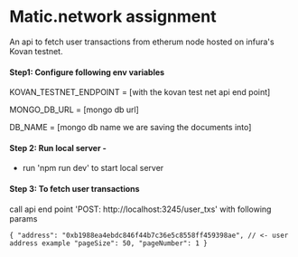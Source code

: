 # Matic.network assignment
An api to fetch user transactions from etherum node hosted on infura's Kovan testnet.


#### Step1: Configure following env variables

KOVAN_TESTNET_ENDPOINT = [with the kovan test net api end point]

MONGO_DB_URL = [mongo db url]

DB_NAME = [mongo db name we are saving the documents into]

#### Step 2: Run local server - 

- run 'npm run dev' to start local server

#### Step 3: To fetch user transactions 

call api end point 'POST: http://localhost:3245/user_txs' with following params

`
{
	"address": "0xb1988ea4ebdc846f44b7c36e5c8558ff459398ae", // <- user address example
	"pageSize": 50,
	"pageNumber": 1
}
`